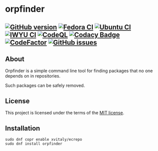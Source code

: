 # orpfinder

[![GitHub version](https://img.shields.io/github/v/release/xvitaly/orpfinder?sort=semver&color=brightgreen&logo=git&logoColor=white)](https://github.com/xvitaly/orpfinder/releases)
[![Fedora CI](https://github.com/xvitaly/orpfinder/actions/workflows/fedora.yml/badge.svg)](https://github.com/xvitaly/orpfinder/actions/workflows/fedora.yml)
[![Ubuntu CI](https://github.com/xvitaly/orpfinder/actions/workflows/ubuntu.yml/badge.svg)](https://github.com/xvitaly/orpfinder/actions/workflows/ubuntu.yml)
[![IWYU CI](https://github.com/xvitaly/orpfinder/actions/workflows/iwyu.yml/badge.svg)](https://github.com/xvitaly/orpfinder/actions/workflows/iwyu.yml)
[![CodeQL](https://github.com/xvitaly/orpfinder/actions/workflows/codeql.yml/badge.svg)](https://github.com/xvitaly/orpfinder/actions/workflows/codeql.yml)
[![Codacy Badge](https://app.codacy.com/project/badge/Grade/269e90827fa5459db0ed7305f6f74ec0)](https://www.codacy.com/gh/xvitaly/orpfinder/dashboard)
[![CodeFactor](https://www.codefactor.io/repository/github/xvitaly/orpfinder/badge)](https://www.codefactor.io/repository/github/xvitaly/orpfinder)
[![GitHub issues](https://img.shields.io/github/issues/xvitaly/orpfinder.svg?label=issues&maxAge=180)](https://github.com/xvitaly/orpfinder/issues)
---

## About

Orpfinder is a simple command line tool for finding packages that no one depends on in repositories.

Such packages can be safely removed.

## License

This project is licensed under the terms of the [MIT license](LICENSE).

## Installation

```
sudo dnf copr enable xvitaly/ecrepo
sudo dnf install orpfinder
```
